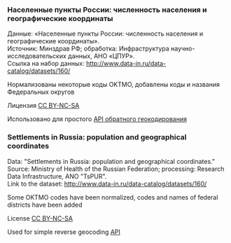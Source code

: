 ### Населенные пункты России: численность населения и географические координаты

Данные: «Населенные пункты России: численность населения и географические координаты».\
Источник: Минздрав РФ; обработка: Инфраструктура научно-исследовательских данных, АНО «ЦПУР».\
Ссылка на набор данных: http://www.data-in.ru/data-catalog/datasets/160/

Нормализованы некоторые коды OKTMO, добавлены коды и названия Федеральных округов

Лицензия [CC BY-NC-SA](https://creativecommons.org/licenses/by-nc-sa/4.0/)

Использовано для простого [API обратного геокодирования](https://nickyx3.ru/geo/)

### Settlements in Russia: population and geographical coordinates

Data: "Settlements in Russia: population and geographical coordinates."\
Source: Ministry of Health of the Russian Federation; processing: Research Data Infrastructure, ANO "TsPUR".\
Link to the dataset: http://www.data-in.ru/data-catalog/datasets/160/

Some OKTMO codes have been normalized, codes and names of federal districts have been added

License [CC BY-NC-SA](https://creativecommons.org/licenses/by-nc-sa/4.0/)

Used for simple reverse geocoding [API](https://nickyx3.ru/geo/)
